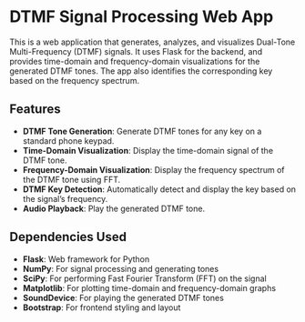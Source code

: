 # DTMF Signal Processing Web App

This is a web application that generates, analyzes, and visualizes Dual-Tone Multi-Frequency (DTMF) signals. It uses Flask for the backend, and provides time-domain and frequency-domain visualizations for the generated DTMF tones. The app also identifies the corresponding key based on the frequency spectrum.

## Features

- **DTMF Tone Generation**: Generate DTMF tones for any key on a standard phone keypad.
- **Time-Domain Visualization**: Display the time-domain signal of the DTMF tone.
- **Frequency-Domain Visualization**: Display the frequency spectrum of the DTMF tone using FFT.
- **DTMF Key Detection**: Automatically detect and display the key based on the signal’s frequency.
- **Audio Playback**: Play the generated DTMF tone.

## Dependencies Used

- **Flask**: Web framework for Python
- **NumPy**: For signal processing and generating tones
- **SciPy**: For performing Fast Fourier Transform (FFT) on the signal
- **Matplotlib**: For plotting time-domain and frequency-domain graphs
- **SoundDevice**: For playing the generated DTMF tones
- **Bootstrap**: For frontend styling and layout

